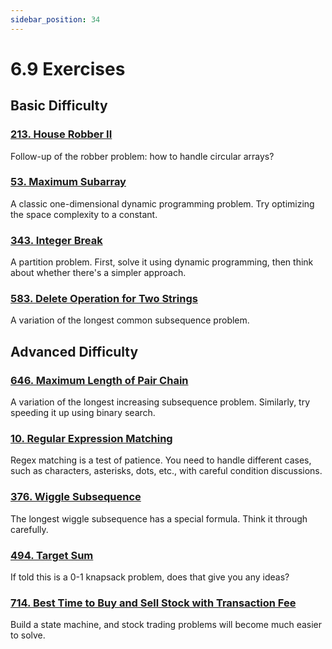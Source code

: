 ```yaml
---
sidebar_position: 34
---
```


# 6.9 Exercises

## Basic Difficulty

### [213. House Robber II](https://leetcode.com/problems/house-robber-ii/)

Follow-up of the robber problem: how to handle circular arrays?

### [53. Maximum Subarray](https://leetcode.com/problems/maximum-subarray/)

A classic one-dimensional dynamic programming problem. Try optimizing the space complexity to a constant.

### [343. Integer Break](https://leetcode.com/problems/integer-break/)

A partition problem. First, solve it using dynamic programming, then think about whether there's a simpler approach.

### [583. Delete Operation for Two Strings](https://leetcode.com/problems/delete-operation-for-two-strings/)

A variation of the longest common subsequence problem.

## Advanced Difficulty

### [646. Maximum Length of Pair Chain](https://leetcode.com/problems/maximum-length-of-pair-chain/)

A variation of the longest increasing subsequence problem. Similarly, try speeding it up using binary search.

### [10. Regular Expression Matching](https://leetcode.com/problems/regular-expression-matching/)

Regex matching is a test of patience. You need to handle different cases, such as characters, asterisks, dots, etc., with careful condition discussions.

### [376. Wiggle Subsequence](https://leetcode.com/problems/wiggle-subsequence/)

The longest wiggle subsequence has a special formula. Think it through carefully.

### [494. Target Sum](https://leetcode.com/problems/target-sum/)

If told this is a 0-1 knapsack problem, does that give you any ideas?

### [714. Best Time to Buy and Sell Stock with Transaction Fee](https://leetcode.com/problems/best-time-to-buy-and-sell-stock-with-transaction-fee/)

Build a state machine, and stock trading problems will become much easier to solve.